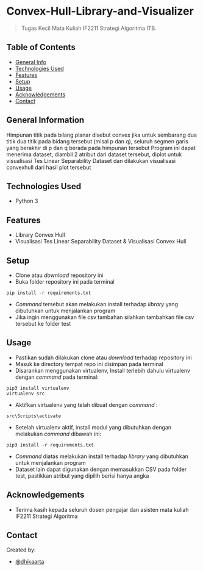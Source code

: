 # Convex-Hull-Library-and-Visualizer
> Tugas Kecil Mata Kuliah IF2211 Strategi Algoritma ITB.

## Table of Contents
* [General Info](#general-information)
* [Technologies Used](#technologies-used)
* [Features](#features)
* [Setup](#setup)
* [Usage](#usage)
* [Acknowledgements](#acknowledgements)
* [Contact](#contact)
<!-- * [License](#license) -->


## General Information
Himpunan titik pada bilang planar disebut convex jika untuk sembarang dua titik dua titik pada bidang tersebut (misal p dan q), seluruh segmen garis yang berakhir di p dan q berada pada himpunan tersebut
Program ini dapat menerima dataset, diambil 2 atribut dari dataset tersebut, diplot untuk visualisasi Tes Linear Separability Dataset dan dilakukan visualisasi convexhull dari hasil plot tersebut
## Technologies Used
- Python 3

## Features
- Library Convex Hull
- Visualisasi Tes Linear Separability Dataset & Visualisasi Convex Hull

## Setup
- Clone atau _download_ repository ini
- Buka folder repository ini pada terminal
```
pip install -r requirements.txt
```
- _Command_ tersebut akan melakukan install terhadap _library_ yang dibutuhkan untuk menjalankan program
- Jika ingin menggunakan file csv tambahan silahkan tambahkan file csv tersebut ke folder test

## Usage
- Pastikan sudah dilakukan clone atau _download_ terhadap repository ini
- Masuk ke directory tempat repo ini disimpan pada terminal
- Disarankan menggunakan virtualenv, Install terlebih dahulu virtualenv dengan _command_ pada terminal:
```
pip3 install virtualenv
virtualenv src
```
- Aktifkan virtualenv yang telah dibuat dengan _command_ :
```
src\Scripts\activate
```
- Setelah virtualenv aktif, install modul yang dibutuhkan dengan melakukan _command_ dibawah ini:
```
pip3 install -r requirements.txt
```
- _Command_ diatas melakukan install terhadap _library_ yang dibutuhkan untuk menjalankan program
- Dataset lain dapat digunakan dengan memasukkan CSV pada folder test, pastikkan atribut yang dipilih berisi hanya angka

## Acknowledgements
- Terima kasih kepada seluruh dosen pengajar dan asisten mata kuliah IF2211 Strategi Algoritma

## Contact
Created by:
- [@dhikaarta](https://github.com/dhikaarta)

